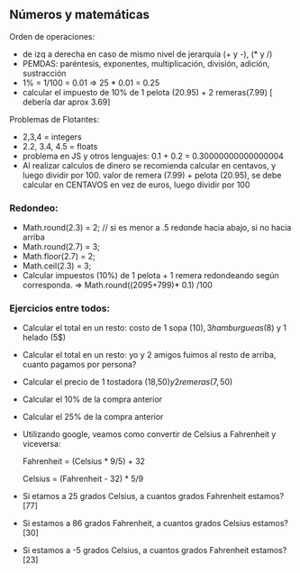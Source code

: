## Números y matemáticas

Orden de operaciones:
- de izq a derecha en caso de mismo nivel de jerarquía (+ y -), (* y /)
- PEMDAS: paréntesis, exponentes, multiplicación, división, adición, sustracción
- 1% = 1/100 = 0.01 => 25 * 0.01 = 0.25
- calcular el impuesto de 10% de 1 pelota (20.95) + 2 remeras(7.99) [ debería dar aprox 3.69]

Problemas de Flotantes:
- 2,3,4 = integers 
- 2.2, 3.4, 4.5 = floats
- problema en JS y otros lenguajes: 0.1 + 0.2 = 0.30000000000000004
- Al realizar calculos de dinero se recomienda calcular en centavos, y luego dividir por 100.
    valor de remera (7.99) + pelota (20.95), se debe calcular en CENTAVOS en vez de euros, luego dividir por 100

### Redondeo:

 - Math.round(2.3) = 2; // si es menor a .5 redonde hacia abajo, si no hacia arriba
 - Math.round(2.7) = 3;
 - Math.floor(2.7) = 2;
 - Math.ceil(2.3) = 3;
- Calcular impuestos (10%) de  1 pelota + 1 remera redondeando según corresponda. => Math.round((2095+799)* 0.1) /100

### Ejercicios entre todos:
 - Calcular el total en un resto: costo de 1 sopa (10$), 3 hamburgueas (8$) y 1 helado (5$)
 - Calcular el total en un resto: yo y 2 amigos fuimos al resto de arriba, cuanto pagamos por persona? 
 - Calcular el precio de 1 tostadora (18,50$) y 2 remeras (7,50$)
 - Calcular el 10% de la compra anterior 
 - Calcular el 25% de la compra anterior 
 - Utilizando google, veamos como convertir de Celsius a Fahrenheit y viceversa:

    Fahrenheit = (Celsius * 9/5) + 32

    Celsius = (Fahrenheit - 32) * 5/9

 - Si etamos a 25 grados Celsius, a cuantos grados Fahrenheit estamos? [77]
 - Si estamos a 86 grados Fahrenheit, a cuantos grados Celsius estamos? [30]
 - Si estamos a -5 grados Celsius, a cuantos grados Fahrenheit estamos? [23]